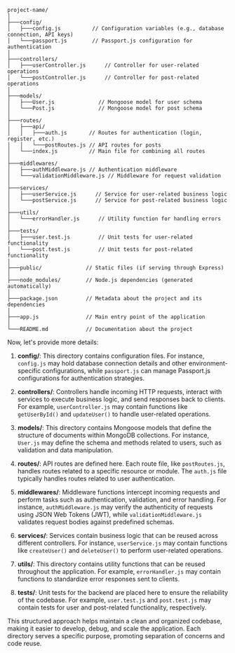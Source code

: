 ```
project-name/
│
├───config/
│   ├───config.js          // Configuration variables (e.g., database connection, API keys)
│   └───passport.js        // Passport.js configuration for authentication
│
├───controllers/
│   ├───userController.js      // Controller for user-related operations
│   └───postController.js      // Controller for post-related operations
│
├───models/
│   ├───User.js              // Mongoose model for user schema
│   └───Post.js              // Mongoose model for post schema
│
├───routes/
│   ├───api/
│   │   ├───auth.js       // Routes for authentication (login, register, etc.)
│   │   └───postRoutes.js // API routes for posts
│   └───index.js          // Main file for combining all routes
│
├───middlewares/
│   ├───authMiddleware.js // Authentication middleware
│   └───validationMiddleware.js // Middleware for request validation
│
├───services/
│   ├───userService.js      // Service for user-related business logic
│   └───postService.js      // Service for post-related business logic
│
├───utils/
│   └───errorHandler.js      // Utility function for handling errors
│
├───tests/
│   ├───user.test.js         // Unit tests for user-related functionality
│   └───post.test.js         // Unit tests for post-related functionality
│
├───public/              // Static files (if serving through Express)
│
├───node_modules/        // Node.js dependencies (generated automatically)
│
├───package.json         // Metadata about the project and its dependencies
│
├───app.js               // Main entry point of the application
│
└───README.md            // Documentation about the project
```

Now, let's provide more details:

1. **config/**: This directory contains configuration files. For instance, `config.js` may hold database connection details and other environment-specific configurations, while `passport.js` can manage Passport.js configurations for authentication strategies.

2. **controllers/**: Controllers handle incoming HTTP requests, interact with services to execute business logic, and send responses back to clients. For example, `userController.js` may contain functions like `getUserById()` and `updateUser()` to handle user-related operations.

3. **models/**: This directory contains Mongoose models that define the structure of documents within MongoDB collections. For instance, `User.js` may define the schema and methods related to users, such as validation and data manipulation.

4. **routes/**: API routes are defined here. Each route file, like `postRoutes.js`, handles routes related to a specific resource or module. The `auth.js` file typically handles routes related to user authentication.

5. **middlewares/**: Middleware functions intercept incoming requests and perform tasks such as authentication, validation, and error handling. For instance, `authMiddleware.js` may verify the authenticity of requests using JSON Web Tokens (JWT), while `validationMiddleware.js` validates request bodies against predefined schemas.

6. **services/**: Services contain business logic that can be reused across different controllers. For instance, `userService.js` may contain functions like `createUser()` and `deleteUser()` to perform user-related operations.

7. **utils/**: This directory contains utility functions that can be reused throughout the application. For example, `errorHandler.js` may contain functions to standardize error responses sent to clients.

8. **tests/**: Unit tests for the backend are placed here to ensure the reliability of the codebase. For example, `user.test.js` and `post.test.js` may contain tests for user and post-related functionality, respectively.

This structured approach helps maintain a clean and organized codebase, making it easier to develop, debug, and scale the application. Each directory serves a specific purpose, promoting separation of concerns and code reuse.
